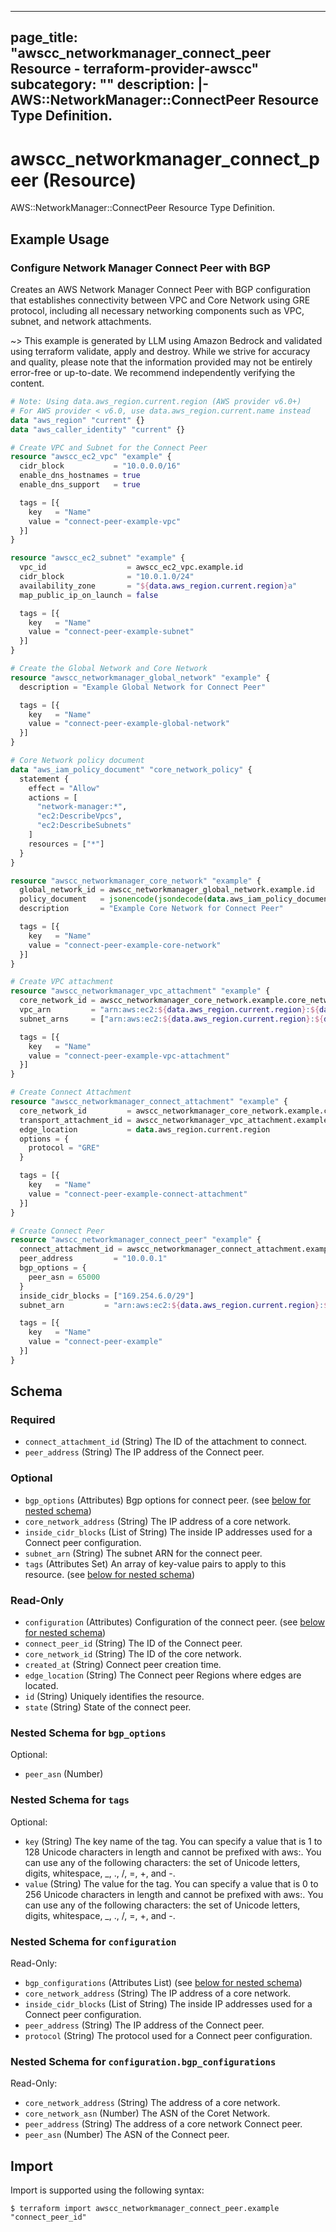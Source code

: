 
---
page_title: "awscc_networkmanager_connect_peer Resource - terraform-provider-awscc"
subcategory: ""
description: |-
  AWS::NetworkManager::ConnectPeer Resource Type Definition.
---

# awscc_networkmanager_connect_peer (Resource)

AWS::NetworkManager::ConnectPeer Resource Type Definition.

## Example Usage

### Configure Network Manager Connect Peer with BGP

Creates an AWS Network Manager Connect Peer with BGP configuration that establishes connectivity between VPC and Core Network using GRE protocol, including all necessary networking components such as VPC, subnet, and network attachments.

~> This example is generated by LLM using Amazon Bedrock and validated using terraform validate, apply and destroy. While we strive for accuracy and quality, please note that the information provided may not be entirely error-free or up-to-date. We recommend independently verifying the content.

```terraform
# Note: Using data.aws_region.current.region (AWS provider v6.0+)
# For AWS provider < v6.0, use data.aws_region.current.name instead
data "aws_region" "current" {}
data "aws_caller_identity" "current" {}

# Create VPC and Subnet for the Connect Peer
resource "awscc_ec2_vpc" "example" {
  cidr_block           = "10.0.0.0/16"
  enable_dns_hostnames = true
  enable_dns_support   = true

  tags = [{
    key   = "Name"
    value = "connect-peer-example-vpc"
  }]
}

resource "awscc_ec2_subnet" "example" {
  vpc_id                  = awscc_ec2_vpc.example.id
  cidr_block              = "10.0.1.0/24"
  availability_zone       = "${data.aws_region.current.region}a"
  map_public_ip_on_launch = false

  tags = [{
    key   = "Name"
    value = "connect-peer-example-subnet"
  }]
}

# Create the Global Network and Core Network
resource "awscc_networkmanager_global_network" "example" {
  description = "Example Global Network for Connect Peer"

  tags = [{
    key   = "Name"
    value = "connect-peer-example-global-network"
  }]
}

# Core Network policy document
data "aws_iam_policy_document" "core_network_policy" {
  statement {
    effect = "Allow"
    actions = [
      "network-manager:*",
      "ec2:DescribeVpcs",
      "ec2:DescribeSubnets"
    ]
    resources = ["*"]
  }
}

resource "awscc_networkmanager_core_network" "example" {
  global_network_id = awscc_networkmanager_global_network.example.id
  policy_document   = jsonencode(jsondecode(data.aws_iam_policy_document.core_network_policy.json))
  description       = "Example Core Network for Connect Peer"

  tags = [{
    key   = "Name"
    value = "connect-peer-example-core-network"
  }]
}

# Create VPC attachment
resource "awscc_networkmanager_vpc_attachment" "example" {
  core_network_id = awscc_networkmanager_core_network.example.core_network_id
  vpc_arn         = "arn:aws:ec2:${data.aws_region.current.region}:${data.aws_caller_identity.current.account_id}:vpc/${awscc_ec2_vpc.example.id}"
  subnet_arns     = ["arn:aws:ec2:${data.aws_region.current.region}:${data.aws_caller_identity.current.account_id}:subnet/${awscc_ec2_subnet.example.id}"]

  tags = [{
    key   = "Name"
    value = "connect-peer-example-vpc-attachment"
  }]
}

# Create Connect Attachment
resource "awscc_networkmanager_connect_attachment" "example" {
  core_network_id         = awscc_networkmanager_core_network.example.core_network_id
  transport_attachment_id = awscc_networkmanager_vpc_attachment.example.attachment_id
  edge_location           = data.aws_region.current.region
  options = {
    protocol = "GRE"
  }

  tags = [{
    key   = "Name"
    value = "connect-peer-example-connect-attachment"
  }]
}

# Create Connect Peer
resource "awscc_networkmanager_connect_peer" "example" {
  connect_attachment_id = awscc_networkmanager_connect_attachment.example.attachment_id
  peer_address         = "10.0.0.1"
  bgp_options = {
    peer_asn = 65000
  }
  inside_cidr_blocks = ["169.254.6.0/29"]
  subnet_arn         = "arn:aws:ec2:${data.aws_region.current.region}:${data.aws_caller_identity.current.account_id}:subnet/${awscc_ec2_subnet.example.id}"

  tags = [{
    key   = "Name"
    value = "connect-peer-example"
  }]
}
```

<!-- schema generated by tfplugindocs -->
## Schema

### Required

- `connect_attachment_id` (String) The ID of the attachment to connect.
- `peer_address` (String) The IP address of the Connect peer.

### Optional

- `bgp_options` (Attributes) Bgp options for connect peer. (see [below for nested schema](#nestedatt--bgp_options))
- `core_network_address` (String) The IP address of a core network.
- `inside_cidr_blocks` (List of String) The inside IP addresses used for a Connect peer configuration.
- `subnet_arn` (String) The subnet ARN for the connect peer.
- `tags` (Attributes Set) An array of key-value pairs to apply to this resource. (see [below for nested schema](#nestedatt--tags))

### Read-Only

- `configuration` (Attributes) Configuration of the connect peer. (see [below for nested schema](#nestedatt--configuration))
- `connect_peer_id` (String) The ID of the Connect peer.
- `core_network_id` (String) The ID of the core network.
- `created_at` (String) Connect peer creation time.
- `edge_location` (String) The Connect peer Regions where edges are located.
- `id` (String) Uniquely identifies the resource.
- `state` (String) State of the connect peer.

<a id="nestedatt--bgp_options"></a>
### Nested Schema for `bgp_options`

Optional:

- `peer_asn` (Number)


<a id="nestedatt--tags"></a>
### Nested Schema for `tags`

Optional:

- `key` (String) The key name of the tag. You can specify a value that is 1 to 128 Unicode characters in length and cannot be prefixed with aws:. You can use any of the following characters: the set of Unicode letters, digits, whitespace, _, ., /, =, +, and -.
- `value` (String) The value for the tag. You can specify a value that is 0 to 256 Unicode characters in length and cannot be prefixed with aws:. You can use any of the following characters: the set of Unicode letters, digits, whitespace, _, ., /, =, +, and -.


<a id="nestedatt--configuration"></a>
### Nested Schema for `configuration`

Read-Only:

- `bgp_configurations` (Attributes List) (see [below for nested schema](#nestedatt--configuration--bgp_configurations))
- `core_network_address` (String) The IP address of a core network.
- `inside_cidr_blocks` (List of String) The inside IP addresses used for a Connect peer configuration.
- `peer_address` (String) The IP address of the Connect peer.
- `protocol` (String) The protocol used for a Connect peer configuration.

<a id="nestedatt--configuration--bgp_configurations"></a>
### Nested Schema for `configuration.bgp_configurations`

Read-Only:

- `core_network_address` (String) The address of a core network.
- `core_network_asn` (Number) The ASN of the Coret Network.
- `peer_address` (String) The address of a core network Connect peer.
- `peer_asn` (Number) The ASN of the Connect peer.

## Import

Import is supported using the following syntax:

```shell
$ terraform import awscc_networkmanager_connect_peer.example "connect_peer_id"
```
